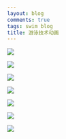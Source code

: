 ```yaml
---
layout: blog
comments: true
tags: swim blog
title: 游泳技术动画
---
```


![](../img/wayong1.gif)

![](../img/wayong2.gif)

![](../img/dieyong1.gif)

![](../img/dieyong2.gif)

![](../img/yangyong1.gif)

![](../img/yangyong2.gif)

![](../img/ziyouyong1.gif)

